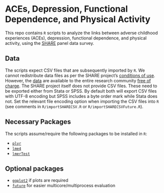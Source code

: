 # ACEs, Depression, Functional Dependence, and Physical Activity

This repo contains `R` scripts to analyze the links between adverse childhood experiences (ACEs), depression, functional dependence, and physical activity, using the [SHARE](http://www.share-project.org/) panel data survey.

## Data
The scripts expect CSV files that are subsequently imported by `R`.
We cannot redistribute data files as per the SHARE project’s [conditions of use](http://www.share-project.org/data-access/share-conditions-of-use.html).
However, the [data](http://www.share-project.org/data-access.html) are available to the entire research community [free of charge](http://www.share-project.org/data-access/share-conditions-of-use.html).
The SHARE project itself does not provide CSV files.
These need to be exported either from Stata or SPSS.
By default both will export CSV files with UTF-8 encoding but SPSS includes a byte order mark while Stata does not.
Set the relevant file encoding option when importing the CSV files into `R` (see comments in `R/importSHARECSV.R` or `R/importSHARECSVFuture.R`).

## Necessary Packages
The scripts assume/require the following packages to be installed in `R`:
- [`plyr`](http://had.co.nz/plyr/)
- [`lme4`](https://github.com/lme4/lme4/)
- [`lmerTest`](https://github.com/runehaubo/lmerTestR)

## Optional packages
- [`ggplot2`](https://ggplot2.tidyverse.org/) if plots are required
- [`future`](https://github.com/HenrikBengtsson/future) for easier multicore/multiprocess evaluation
